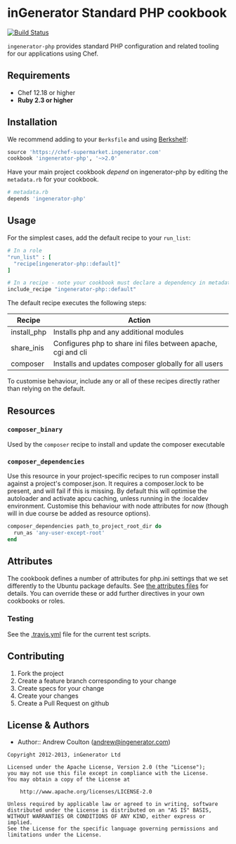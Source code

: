 inGenerator Standard PHP cookbook
=================================
[![Build Status](https://travis-ci.org/ingenerator/chef-ingenerator-php.png?branch=2.x)](https://travis-ci.org/ingenerator/chef-ingenerator-php)

`ingenerator-php` provides standard PHP configuration and related tooling for our applications using Chef.

Requirements
------------
- Chef 12.18 or higher
- **Ruby 2.3 or higher**

Installation
------------
We recommend adding to your `Berksfile` and using [Berkshelf](http://berkshelf.com/):

```ruby
source 'https://chef-supermarket.ingenerator.com'
cookbook 'ingenerator-php', '~>2.0'
```

Have your main project cookbook *depend* on ingenerator-php by editing the `metadata.rb` for your cookbook.

```ruby
# metadata.rb
depends 'ingenerator-php'
```

Usage
-----

For the simplest cases, add the default recipe to your `run_list`:

```ruby
# In a role
"run_list" : [
  "recipe[ingenerator-php::default]"
]

# In a recipe - note your cookbook must declare a dependency in metadata.rb as above
include_recipe "ingenerator-php::default"
```

The default recipe executes the following steps:

| Recipe      | Action                                                                                              |
|-------------|-----------------------------------------------------------------------------------------------------|
| install_php | Installs php and any additional modules                                                             |
| share_inis  | Configures php to share ini files between apache, cgi and cli                                       |
| composer    | Installs and updates composer globally for all users                                                |

To customise behaviour, include any or all of these recipes directly rather than relying on the default.

Resources
---------

### `composer_binary`

Used by the `composer` recipe to install and update the composer executable

### `composer_dependencies`

Use this resource in your project-specific recipes to run composer install against a project's composer.json. It
requires a composer.lock to be present, and will fail if this is missing. By default this will optimise the
autoloader and activate apcu caching, unless running in the :localdev environment. Customise this behaviour
with node attributes for now (though will in due course be added as resource options).

```ruby
composer_dependencies path_to_project_root_dir do
  run_as 'any-user-except-root'
end
```

Attributes
----------

The cookbook defines a number of attributes for php.ini settings that we set differently to
the Ubuntu package defaults. See [the attributes files](attributes/) for details. You can
override these or add further directives in your own cookbooks or roles.

### Testing
See the [.travis.yml](.travis.yml) file for the current test scripts.

Contributing
------------
1. Fork the project
2. Create a feature branch corresponding to your change
3. Create specs for your change
4. Create your changes
4. Create a Pull Request on github

License & Authors
-----------------
- Author:: Andrew Coulton (andrew@ingenerator.com)

```text
Copyright 2012-2013, inGenerator Ltd

Licensed under the Apache License, Version 2.0 (the "License");
you may not use this file except in compliance with the License.
You may obtain a copy of the License at

    http://www.apache.org/licenses/LICENSE-2.0

Unless required by applicable law or agreed to in writing, software
distributed under the License is distributed on an "AS IS" BASIS,
WITHOUT WARRANTIES OR CONDITIONS OF ANY KIND, either express or implied.
See the License for the specific language governing permissions and
limitations under the License.
```
